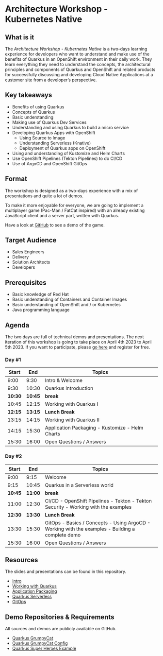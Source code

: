 # Architecture Workshop - Kubernetes Native
## What is it
The *Architecture Workshop - Kubernetes Native* is a two-days learning experience for developers who want to understand and make use of the benefits of Quarkus in an OpenShift environment in their daily work. They learn everything they need to understand the concepts, the architectural principles and components of Quarkus and OpenShift and related products for successfully discussing and developing Cloud Native Applications at a customer site from a developer’s perspective.

## Key takeaways
- Benefits of using Quarkus
- Concepts of Quarkus
- Basic understanding
- Making use of Quarkus Dev Services
- Understanding and using Quarkus to build a micro service
- Developing Quarkus Apps with OpenShift 
  - Using Source to Image
  - Understanding Serverless (Knative)
  - Deployment of Quarkus apps on OpenShift
- Using and understanding of Kustomize and Helm Charts
- Use OpenShift Pipelines (Tekton Pipelines) to do CI/CD
- Use of ArgoCD and OpenShift GitOps

## Format
The workshop is designed as a two-days experience with a mix of presentations and quite a lot of demos.

To make it more enjoyable for everyone, we are going to implement a multiplayer game (Pac-Man / FatCat inspired) with an already existing JavaScript client and a server part, written with Quarkus. 

Have a look at [GitHub](https://github.com/wpernath/quarkus-grumpycat) to see a demo of the game.

## Target Audience
- Sales Engineers
- Delivery
- Solution Architects
- Developers

## Prerequisites
- Basic knowledge of Red Hat 
- Basic understanding of Containers and Container Images
- Basic understanding of OpenShift and / or Kubernetes
- Java programming language

## Agenda
The two days are full of technical demos and presentations. The next iteration of this workshop is going to take place on April 4th 2023 to April 5th 2023. If you want to participate, please [go here](https://www.redhat-partner.com/enablement/trainings/register/402/) and register for free. 

### Day #1
Start | End | Topics
------|-----|------
9:00 | 9:30| Intro & Welcome
9:30 | 10:30| Quarkus Introduction
**10:30**|**10:45**| **break**
10:45|12:15|Working with Quarkus I
**12:15**|**13:15**|**Lunch Break**
13:15|14:15|Working with Quarkus II
14:15|15:30|Application Packaging - Kustomize - Helm Charts
15:30|16:00|Open Questions / Answers


### Day #2
Start | End | Topics
------|-----|------
9:00 | 9:15| Welcome
9:15 | 10:45| Quarkus in a Serverless world
**10:45**|**11:00**| **break**
11:00|12:30|CI/CD - OpenShift Pipelines - Tekton - Tekton Security - Working with the examples
**12:30**|**13:30**|**Lunch Break**
13:30|15:30|GitOps - Basics / Concepts - Using ArgoCD - Working with the examples - Building a complete demo
15:30|16:00|Open Questions / Answers


## Resources
The slides and presentations can be found in this repository.

- [Intro](material/1_Introduction%20to%20Kubernetes%20Native%20Development.pdf)
- [Working with Quarkus](material/2_Working%20with%20Quarkus.pdf)
- [Application Packaging](material/3_Application%20Packaging.pdf)
- [Quarkus Serverless](material/4_Serverless%20Quickstarts.pdf)
- [GitOps](material/5_GitOps.pdf)

## Demo Repositories & Requirements
All sources and demos are publicly available on GitHub. 
- [Quarkus GrumpyCat](https://github.com/wpernath/quarkus-grumpycat.git)
- [Quarkus GrumpyCat Config](https://github.com/wpernath/grumpycat-config.git)
- [Quarkus Super Heroes Example](https://github.com/quarkusio/quarkus-super-heroes)
  

